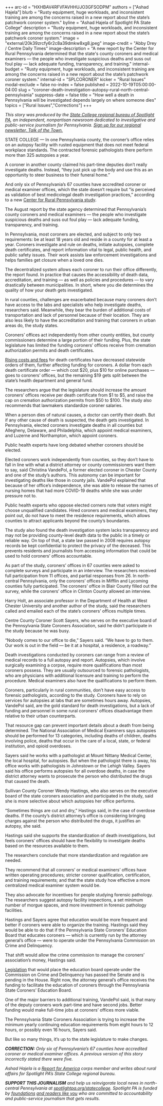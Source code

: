 +++
arc-id = "HXHBAV4RFVFAVHHUJO3GFSODPM"
authors = ["Ashad Hajela"]
blurb = "Rusty equipment, huge workloads, and inconsistent training are among the concerns raised in a new report about the state’s patchwork coroner system."
byline = "Ashad Hajela of Spotlight PA State College"
description = "Rusty equipment, huge workloads, and inconsistent training are among the concerns raised in a new report about the state’s patchwork coroner system."
image = "external/20k39zrcfy6r2c8a39dmkw8xg8.jpeg"
image-credit = "Abby Drey / Centre Daily Times"
image-description = "A new report by the Center for Rural Pennsylvania determined that the state's county coroners and medical examiners — the people who investigate suspicious deaths and suss out foul play — lack adequate funding, transparency, and training."
internal-budget = "Rusty equipment, huge workloads, and inconsistent training are among the concerns raised in a new report about the state’s patchwork coroner system."
internal-id = "SPLCORONER"
kicker = "Rural Issues"
modal-exclude = false
no-index = false
published = 2022-10-19T05:00:00-04:00
slug = "coroner-death-investigation-autopsy-rural-north-central-pennsylvania"
suppress-date = false
title = "How well a death in Pennsylvania will be investigated depends largely on where someone dies"
topics = ["Rural Issues","Corrections"]
+++

<i>This story was produced by the </i><a href="https://www.spotlightpa.org/statecollege"><i>State College regional bureau of Spotlight PA</i></a><i>, an independent, nonpartisan newsroom dedicated to investigative and public-service journalism for Pennsylvania. </i><a href="https://www.spotlightpa.org/newsletters/talkofthetown"><i>Sign up for our regional newsletter, Talk of the Town.</i></a>

STATE COLLEGE — In one Pennsylvania county, the coroner’s office relies on an autopsy facility with rusted equipment that does not meet federal workplace standards. The contracted forensic pathologists there perform more than 325 autopsies a year.

A coroner in another county claimed his part-time deputies don’t really investigate deaths. Instead, “they just pick up the body and use this as an opportunity to steer business to their funeral home.”

And only six of Pennsylvania’s 67 counties have accredited coroner or medical examiner offices, which the state doesn’t require but “is perceived as validation of best medicolegal death investigation practices,” according to a new <a href="https://www.rural.pa.gov/download.cfm?file=Resources/reports/assets/249/Coroner%20Services%20in%20PA%202022.pdf">Center for Rural Pennsylvania study</a>.

The August report by the state agency determined that Pennsylvania’s county coroners and medical examiners — the people who investigate suspicious deaths and suss out foul play — lack adequate funding, transparency, and training.

<script src="https://www.spotlightpa.org/embed.js" async></script><div data-spl-embed-version="1" data-spl-src="https://www.spotlightpa.org/embeds/newsletter/?cta=Sign%20up%20for%20our%20new%20regional%20newsletter%2C%20%3Cb%3ETalk%20of%20the%20Town%3C%2Fb%3E%2C%20and%20get%20all%20the%20news%20and%20notes%20from%20State%20College%20and%20north-central%20PA.&button=Sign%20Up%20Now&preselect=state_college&eyebrow=DON'T%20MISS%20A%20BEAT"></div>

In Pennsylvania, most coroners are elected, and subject to only two requirements: be at least 18 years old and reside in a county for at least a year. Coroners investigate and rule on deaths, initiate autopsies, complete death certificates, and report information vital to legal, public health, and public safety issues. Their work assists law enforcement investigations and helps families get closure when a loved one dies.

The decentralized system allows each coroner to run their office differently, the report found. In practice that causes the accessibility of death data, accreditation, and training — as well as policies and procedures — to vary drastically between municipalities. In short, where you die determines the quality of how your death gets investigated.

In rural counties, challenges are exacerbated because many coroners don’t have access to the labs and specialists who help investigate deaths, researchers said. Meanwhile, they bear the burden of additional costs of transportation and lack of personnel because of their location. They are also less likely to have the accreditation and training that coroners in urban areas do, the study states.

Coroners’ offices act independently from other county entities, but county commissioners determine a large portion of their funding. Plus, the state legislature has limited the funding coroners’ offices receive from cremation authorization permits and death certificates.

<a href="https://www.legis.state.pa.us/cfdocs/legis/li/uconsCheck.cfm?yr=2017&sessInd=0&act=40">Rising costs and fees</a> for death certificates have decreased statewide orders of them, further affecting funding for coroners. A dollar from each death certificate order — which cost $20, plus $10 for online purchases — goes to coroners’ offices, but the remaining $19 gets split between the state’s health department and general fund.

The researchers argue that the legislature should increase the amount coroners’ offices receive per death certificate from $1 to $5, and raise the cap on cremation authorization permits from $50 to $100. The study also recommends that lawmakers standardize coroner salaries.

When a person dies of natural causes, a doctor can certify their death. But if any other cause of death is suspected, the death gets investigated. In Pennsylvania, elected coroners investigate deaths in all counties but Allegheny, Delaware, and Philadelphia, which appoint medical examiners, and Luzerne and Northampton, which appoint coroners.

Public health experts have long debated whether coroners should be elected.

Elected coroners work independently from counties, so they don’t have to fall in line with what a district attorney or county commissioners want them to say, said Christina VandePol, a former elected coroner in Chester County and one of the study’s authors. This autonomy can be important for investigating deaths like those in county jails. VandePol explained that because of her office’s independence, she was able to release the names of nursing homes that had more COVID-19 deaths while she was under pressure not to.

Public health experts who oppose elected corners note that voters might choose unqualified candidates. Hired coroners and medical examiners, they point out, do not have to meet the residence requirements, which allows counties to attract applicants beyond the county’s boundaries.

The study also found the death investigation system lacks transparency and may not be providing county-level death data to the public in a timely or reliable way. On top of that, a state law passed in 2008 requires autopsy records be kept confidential to protect the privacy of the deceased. This prevents residents and journalists from accessing information that could be used to hold coroners’ offices accountable.

As part of the study, coroners’ offices in 67 counties were asked to complete surveys and participate in an interview. The researchers received full participation from 11 offices, and partial responses from 26. In north-central Pennsylvania, only the coroners’ offices in Mifflin and Lycoming counties fully participated. The coroners’ office in Blair County filled out the survey, while the coroners’ office in Clinton County allowed an interview.

Harry Holt, an associate professor in the Department of Health at West Chester University and another author of the study, said the researchers called and emailed each of the state’s coroners’ offices multiple times.

Centre County Coroner Scott Sayers, who serves on the executive board of the Pennsylvania State Coroners Association, said he didn’t participate in the study because he was busy.

“Nobody comes to our office to die,” Sayers said. “We have to go to them. Our work is out in the field — be it at a hospital, a residence, a roadway.”

Death investigations conducted by coroners can range from a review of medical records to a full autopsy and report. Autopsies, which involve surgically examining a corpse, require more qualifications than most coroners possess. They are usually outsourced to forensic pathologists, who are physicians with additional licensure and training to perform the procedure. Medical examiners also have the qualifications to perform them.

Coroners, particularly in rural communities, don’t have easy access to forensic pathologists, according to the study. Coroners have to rely on services for autopsies at labs that are sometimes hours away. Autopsies, VandePol said, are the gold standard for death investigations, but a lack of funding and personnel in some rural coroners’ offices disadvantage them relative to their urban counterparts.

That resource gap can prevent important details about a death from being determined. The National Association of Medical Examiners says autopsies should be performed for 13 categories, including deaths of children, deaths involving police, deaths that occur in the care of a local, state, or federal institution, and opioid overdoses.

Sayers said he works with a pathologist at Mount Nittany Medical Center, the local hospital, for autopsies. But when the pathologist there is away, his office works with pathologists in Johnstown or the Lehigh Valley. Sayers said his office performs autopsies for all overdose deaths, in case the district attorney wants to prosecute the person who distributed the drugs that caused the death.

Sullivan County Coroner Wendy Hastings, who also serves on the executive board of the state coroners association and participated in the study, said she is more selective about which autopsies her office performs.

“Sometimes things are cut and dry,” Hastings said, in the case of overdose deaths. If the county’s district attorney’s office is considering bringing charges against the person who distributed the drugs, it justifies an autopsy, she said.

Hastings said she supports the standardization of death investigations, but feels coroners’ offices should have the flexibility to investigate deaths based on the resources available to them.

The researchers conclude that more standardization and regulation are needed.

They recommend that all coroners’ or medical examiners’ offices have written operating procedures; stricter coroner qualification, certification, and training requirements; and that the state study how effective a more centralized medical examiner system would be.

They also advocate for incentives for people studying forensic pathology. The researchers suggest autopsy facility inspections, a set minimum number of morgue spaces, and more investment in forensic pathology facilities.

<script src="https://www.spotlightpa.org/embed.js" async></script><div data-spl-embed-version="1" data-spl-src="https://www.spotlightpa.org/embeds/donate/"></div>

Hastings and Sayers agree that education would be more frequent and better if coroners were able to organize the training. Hastings said they would be able to do that if the Pennsylvania State Coroners’ Education Board that educates coroners — which is currently run by the attorney general’s office — were to operate under the Pennsylvania Commission on Crime and Delinquency.

That shift would allow the crime commission to manage the coroners’ association’s money, Hastings said.

<a href="https://www.legis.state.pa.us/CFDOCS/Legis/PN/Public/btCheck.cfm?txtType=PDF&sessYr=2021&sessInd=0&billBody=S&billTyp=B&billNbr=1037&pn=1933">Legislation</a> that would place the education board operate under the Commission on Crime and Delinquency has passed the Senate and is pending in the House. Right now, the attorney general’s office receives the funding to facilitate the education of coroners through the Pennsylvania State Coroners’ Education Board.

One of the major barriers to additional training, VandePol said, is that many of the deputy coroners work part-time and have second jobs. Better funding would make full-time jobs at coroners’ offices more viable.

The Pennsylvania State Coroners Association is trying to increase the minimum yearly continuing education requirements from eight hours to 12 hours, or possibly even 16 hours, Sayers said.

But like so many things, it’s up to the state legislature to make changes.

<i><b>CORRECTION:</b></i><i> Only six of Pennsylvania’s 67 counties have accredited coroner or medical examiner offices. A previous version of this story incorrectly stated there were five.</i>

<i>Ashad Hajela is a </i><a href="https://www.reportforamerica.org/"><i>Report for America</i></a><i> corps member and writes about rural affairs for Spotlight PA’s State College regional bureau.</i>

<i><b>SUPPORT THIS JOURNALISM</b></i><i> and help us reinvigorate local news in north-central Pennsylvania at </i><a href="https://checkout.fundjournalism.org/memberform?org_id=spotlightpa&campaign=7015G0000013pUYQAY&utm_source=www.spotlightpa.org&utm_medium=statecollege:section&utm_campaign=statecollege:main"><i>spotlightpa.org/statecollege</i></a><i>. Spotlight PA is funded by </i><a href="https://www.spotlightpa.org/support"><i>foundations</i></a><i> </i><a href="https://www.spotlightpa.org/support"><i>and readers like you</i></a><i> who are committed to accountability and public-service journalism that gets results.</i>
